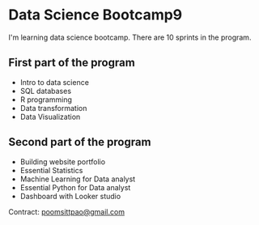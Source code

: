# Data Science Bootcamp9

I'm learning data science bootcamp. There are 10 sprints in the program.

## First part of the program

- Intro to data science
- SQL databases
- R programming
- Data transformation
- Data Visualization

## Second part of the program
- Building website portfolio
- Essential Statistics
- Machine Learning for Data analyst
- Essential Python for Data analyst
- Dashboard with Looker studio

Contract: poomsittpao@gmail.com
